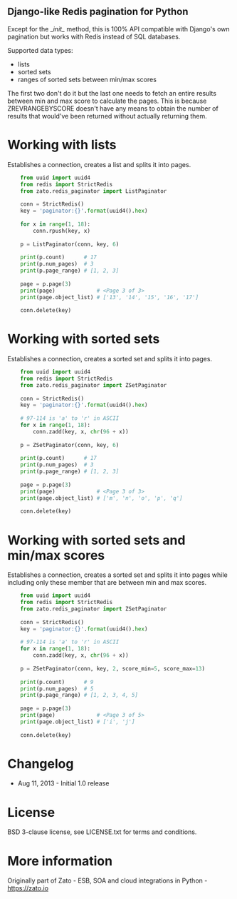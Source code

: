 Django-like Redis pagination for Python
---------------------------------------

Except for the \__init\__ method, this is 100% API compatible with Django's own pagination
but works with Redis instead of SQL databases.

Supported data types:

- lists
- sorted sets
- ranges of sorted sets between min/max scores

The first two don't do it but the last one needs to fetch an entire results between
min and max score to calculate the pages. This is because ZREVRANGEBYSCORE doesn't
have any means to obtain the number of results that would've been returned without
actually returning them. 

Working with lists
==================

Establishes a connection, creates a list and splits it into pages.

```python
    from uuid import uuid4
    from redis import StrictRedis
    from zato.redis_paginator import ListPaginator
    
    conn = StrictRedis()
    key = 'paginator:{}'.format(uuid4().hex)
    
    for x in range(1, 18):
        conn.rpush(key, x)
        
    p = ListPaginator(conn, key, 6)
    
    print(p.count)      # 17
    print(p.num_pages)  # 3
    print(p.page_range) # [1, 2, 3]
    
    page = p.page(3)
    print(page)             # <Page 3 of 3>
    print(page.object_list) # ['13', '14', '15', '16', '17']
        
    conn.delete(key)
```

Working with sorted sets
========================

Establishes a connection, creates a sorted set and splits it into pages.

```python
    from uuid import uuid4
    from redis import StrictRedis
    from zato.redis_paginator import ZSetPaginator
    
    conn = StrictRedis()
    key = 'paginator:{}'.format(uuid4().hex)
    
    # 97-114 is 'a' to 'r' in ASCII
    for x in range(1, 18):
        conn.zadd(key, x, chr(96 + x))
        
    p = ZSetPaginator(conn, key, 6)
    
    print(p.count)      # 17
    print(p.num_pages)  # 3
    print(p.page_range) # [1, 2, 3]
    
    page = p.page(3)
    print(page)             # <Page 3 of 3>
    print(page.object_list) # ['m', 'n', 'o', 'p', 'q']
        
    conn.delete(key)
```

Working with sorted sets and min/max scores
===========================================

Establishes a connection, creates a sorted set and splits it into pages while
including only these member that are between min and max scores.

```python
    from uuid import uuid4
    from redis import StrictRedis
    from zato.redis_paginator import ZSetPaginator
    
    conn = StrictRedis()
    key = 'paginator:{}'.format(uuid4().hex)
    
    # 97-114 is 'a' to 'r' in ASCII
    for x in range(1, 18):
        conn.zadd(key, x, chr(96 + x))
        
    p = ZSetPaginator(conn, key, 2, score_min=5, score_max=13)
    
    print(p.count)      # 9
    print(p.num_pages)  # 5
    print(p.page_range) # [1, 2, 3, 4, 5]
    
    page = p.page(3)
    print(page)             # <Page 3 of 5>
    print(page.object_list) # ['i', 'j']
        
    conn.delete(key)
```

Changelog
=========

* Aug 11, 2013 - Initial 1.0 release

License
=======
BSD 3-clause license, see LICENSE.txt for terms and conditions.

More information
================

Originally part of Zato - ESB, SOA and cloud integrations in Python - https://zato.io
